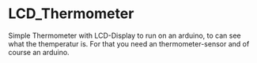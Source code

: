 # LCD_Thermometer
Simple Thermometer with LCD-Display to run on an arduino, to can see what the themperatur is. 
For that you need an thermometer-sensor and of course an arduino.

